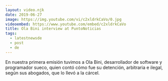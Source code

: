 ```yaml
---
layout: video.njk
date: 2019-06-27
image: https://img.youtube.com/vi/c2xldrkCaVo/0.jpg
videoembed: https://www.youtube.com/embed/c2xldrkCaVo
title: Ola Bini interview at PuntoNoticias
tags:
  - latestnewsde
  - post
  - de
---
```


En nuestra primera emisión tuvimos a Ola Bini, desarrollador de software y programador sueco, quien contó cómo fue su detención, arbitraria e ilegal, según sus abogados, que lo llevó a la cárcel.

